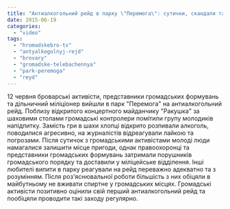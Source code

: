 ```yaml
---
title: "Антиалкогольний рейд в парку \"Перемога\": сутички, скандали та перші затримані - HromadskeBro.tv"
date: 2015-06-19
categories: 
  - "video"
tags: 
  - "hromadskebro-tv"
  - "antyalkogolnyj-rejd"
  - "brovary"
  - "gromadske-telebachennya"
  - "park-peremoga"
  - "reyd"
---
```


12 червня броварські активісти, представники громадських формувань та дільничний міліціонер вийшли в парк "Перемога" на антиалкогольний рейд. Поблизу відкритого концертного майданчику "Ракушка" за шаховими столами громадські контролери помітили групу молодиків напідпитку. Замість гри в шахи хлопці відкрито розпивали алкоголь, поводилися агресивно, на журналістів відреагували лайкою та погрозами. Після сутичок з громадськими активістами молоді люди намагалися залишити місце пригоди, однак правоохоронці та представники громадських формувань затримали порушників громадського порядку та доставили у міліцейське відділення. Інші любителі випити в парку реагували на рейд переважно адекватно та з розумінням. Після роз'яснювальної роботи більшість з них обіцяли в майбутньому не вживати спиртне у громадських місцях. Громадські активісти позитивно оцінили свій перший антиалкогольний рейд та пообіцяли проводити такі заходу регулярно.
